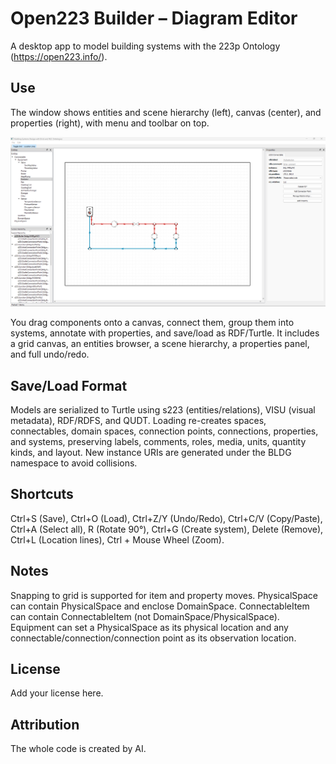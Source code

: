# Open223 Builder – Diagram Editor

A desktop app to model building systems with the 223p Ontology (https://open223.info/).

## Use

The window shows entities and scene hierarchy (left), canvas (center), and properties (right), with menu and toolbar on top.

![alt text](docs/gui.png "Title")

You drag components onto a canvas, connect them, group them into systems, annotate with properties, and save/load as RDF/Turtle. It includes a grid canvas, an entities browser, a scene hierarchy, a properties panel, and full undo/redo.

## Save/Load Format

Models are serialized to Turtle using s223 (entities/relations), VISU (visual metadata), RDF/RDFS, and QUDT. Loading re-creates spaces, connectables, domain spaces, connection points, connections, properties, and systems, preserving labels, comments, roles, media, units, quantity kinds, and layout. New instance URIs are generated under the BLDG namespace to avoid collisions.

## Shortcuts

Ctrl+S (Save), Ctrl+O (Load), Ctrl+Z/Y (Undo/Redo), Ctrl+C/V (Copy/Paste), Ctrl+A (Select all), R (Rotate 90°), Ctrl+G (Create system), Delete (Remove), Ctrl+L (Location lines), Ctrl + Mouse Wheel (Zoom).


## Notes

Snapping to grid is supported for item and property moves. PhysicalSpace can contain PhysicalSpace and enclose DomainSpace. ConnectableItem can contain ConnectableItem (not DomainSpace/PhysicalSpace). Equipment can set a PhysicalSpace as its physical location and any connectable/connection/connection point as its observation location.

## License

Add your license here.

## Attribution

The whole code is created by AI.